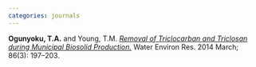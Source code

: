 ```yaml
---
categories: journals
---
```

**Ogunyoku, T.A.** and Young, T.M. [*Removal of Triclocarban and Triclosan during Municipal Biosolid Production.*](http://www.taogunyoku.com/s/Removal-of-Triclocarban-and-Triclosan-during-Municipal-Biosolid-Production.pdf) Water Environ Res. 2014 March; 86(3): 197–203.

